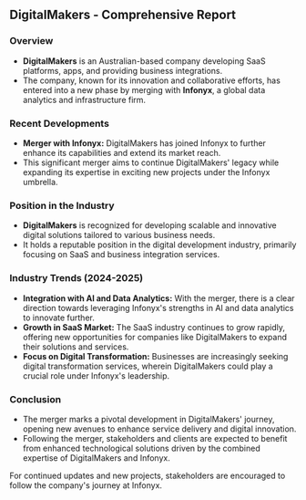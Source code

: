 ## DigitalMakers - Comprehensive Report

### Overview
- **DigitalMakers** is an Australian-based company developing SaaS platforms, apps, and providing business integrations.
- The company, known for its innovation and collaborative efforts, has entered into a new phase by merging with **Infonyx**, a global data analytics and infrastructure firm.

### Recent Developments
- **Merger with Infonyx:** DigitalMakers has joined Infonyx to further enhance its capabilities and extend its market reach.
- This significant merger aims to continue DigitalMakers' legacy while expanding its expertise in exciting new projects under the Infonyx umbrella.

### Position in the Industry
- **DigitalMakers** is recognized for developing scalable and innovative digital solutions tailored to various business needs.
- It holds a reputable position in the digital development industry, primarily focusing on SaaS and business integration services.

### Industry Trends (2024-2025)
- **Integration with AI and Data Analytics:** With the merger, there is a clear direction towards leveraging Infonyx's strengths in AI and data analytics to innovate further.
- **Growth in SaaS Market:** The SaaS industry continues to grow rapidly, offering new opportunities for companies like DigitalMakers to expand their solutions and services.
- **Focus on Digital Transformation:** Businesses are increasingly seeking digital transformation services, wherein DigitalMakers could play a crucial role under Infonyx's leadership.

### Conclusion
- The merger marks a pivotal development in DigitalMakers' journey, opening new avenues to enhance service delivery and digital innovation.
- Following the merger, stakeholders and clients are expected to benefit from enhanced technological solutions driven by the combined expertise of DigitalMakers and Infonyx.

For continued updates and new projects, stakeholders are encouraged to follow the company's journey at Infonyx.